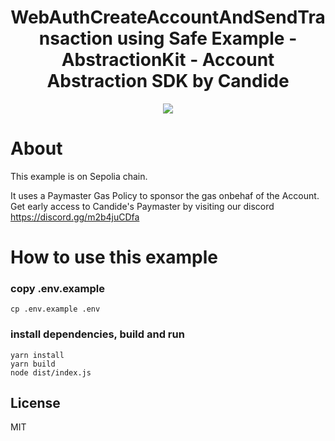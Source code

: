 <!-- PROJECT LOGO -->

<div align="center">
  <h1 align="center">WebAuthCreateAccountAndSendTransaction using Safe Example - AbstractionKit - Account Abstraction SDK by Candide</h2>
</div>

<div align="center">
<img src="https://github.com/candidelabs/abstractionkit/assets/7014833/6af73235-3f6b-4cb1-8a57-6b04ba2bf327">
</div>

# About

This example is on Sepolia chain.

It uses a Paymaster Gas Policy to sponsor the gas onbehaf of the Account. Get early access to Candide's Paymaster by visiting our discord https://discord.gg/m2b4juCDfa

# How to use this example

### copy .env.example
```
cp .env.example .env
```

### install dependencies, build and run
```
yarn install
yarn build
node dist/index.js  
```
<!-- LICENSE -->
## License

MIT
